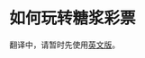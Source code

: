 # 如何玩转糖浆彩票

翻译中，请暂时先使用[英文版](https://docs.pancakeswap.finance/products/pottery/how-to-play-pottery)。





##

